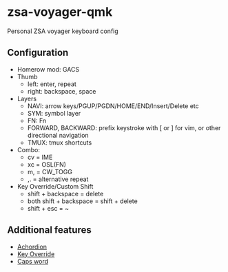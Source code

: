 # zsa-voyager-qmk

Personal ZSA voyager keyboard config

## Configuration
* Homerow mod: GACS
* Thumb
    * left: enter, repeat
    * right: backspace, space
* Layers
    * NAVI: arrow keys/PGUP/PGDN/HOME/END/Insert/Delete etc
    * SYM: symbol layer
    * FN: Fn
    * FORWARD, BACKWARD: prefix keystroke with [ or ] for vim, or other directional navigation
    * TMUX: tmux shortcuts
* Combo:
    * cv = IME
    * xc = OSL(FN)
    * m, = CW_TOGG
    * ,. = alternative repeat
* Key Override/Custom Shift
    * shift + backspace = delete
    * both shift + backspace = shift + delete
    * shift + esc = ~

## Additional features
* [Achordion](https://getreuer.info/posts/keyboards/achordion/index.html)
* [Key Override](https://docs.qmk.fm/#/feature_key_overrides)
* [Caps word](https://docs.qmk.fm/features/caps_word)
